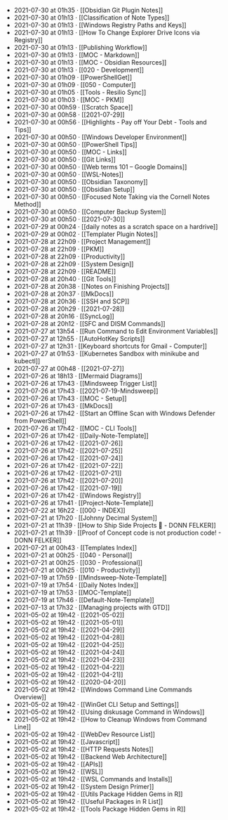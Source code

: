 - 2021-07-30 at 01h35 · [[Obsidian Git Plugin Notes]]
- 2021-07-30 at 01h13 · [[Classification of Note Types]]
- 2021-07-30 at 01h13 · [[Windows Registry Paths and Keys]]
- 2021-07-30 at 01h13 · [[How To Change Explorer Drive Icons via Registry]]
- 2021-07-30 at 01h13 · [[Publishing Workflow]]
- 2021-07-30 at 01h13 · [[MOC - Markdown]]
- 2021-07-30 at 01h13 · [[MOC - Obsidian Resources]]
- 2021-07-30 at 01h13 · [[020 - Development]]
- 2021-07-30 at 01h09 · [[PowerShellGet]]
- 2021-07-30 at 01h09 · [[050 - Computer]]
- 2021-07-30 at 01h05 · [[Tools - Resilio Sync]]
- 2021-07-30 at 01h03 · [[MOC - PKM]]
- 2021-07-30 at 00h59 · [[Scratch Space]]
- 2021-07-30 at 00h58 · [[2021-07-29]]
- 2021-07-30 at 00h56 · [[Highlights - Pay off Your Debt - Tools and Tips]]
- 2021-07-30 at 00h50 · [[Windows Developer Environment]]
- 2021-07-30 at 00h50 · [[PowerShell Tips]]
- 2021-07-30 at 00h50 · [[MOC - Links]]
- 2021-07-30 at 00h50 · [[Git Links]]
- 2021-07-30 at 00h50 · [[Web terms 101 – Google Domains]]
- 2021-07-30 at 00h50 · [[WSL-Notes]]
- 2021-07-30 at 00h50 · [[Obsidian Taxonomy]]
- 2021-07-30 at 00h50 · [[Obsidian Setup]]
- 2021-07-30 at 00h50 · [[Focused Note Taking via the Cornell Notes Method]]
- 2021-07-30 at 00h50 · [[Computer Backup System]]
- 2021-07-30 at 00h50 · [[2021-07-30]]
- 2021-07-29 at 00h24 · [[daily notes as a scratch space on a hardrive]]
- 2021-07-29 at 00h02 · [[Templater Plugin Notes]]
- 2021-07-28 at 22h09 · [[Project Management]]
- 2021-07-28 at 22h09 · [[PKM]]
- 2021-07-28 at 22h09 · [[Productivity]]
- 2021-07-28 at 22h09 · [[System Design]]
- 2021-07-28 at 22h09 · [[README]]
- 2021-07-28 at 20h40 · [[Git Tools]]
- 2021-07-28 at 20h38 · [[Notes on Finishing Projects]]
- 2021-07-28 at 20h37 · [[MkDocs]]
- 2021-07-28 at 20h36 · [[SSH and SCP]]
- 2021-07-28 at 20h29 · [[2021-07-28]]
- 2021-07-28 at 20h16 · [[SyncLog]]
- 2021-07-28 at 20h12 · [[SFC and DISM Commands]]
- 2021-07-27 at 13h54 · [[Run Command to Edit Environment Variables]]
- 2021-07-27 at 12h55 · [[AutoHotKey Scripts]]
- 2021-07-27 at 12h31 · [[Keyboard shortcuts for Gmail - Computer]]
- 2021-07-27 at 01h53 · [[Kubernetes Sandbox with minikube and kubectl]]
- 2021-07-27 at 00h48 · [[2021-07-27]]
- 2021-07-26 at 18h13 · [[Mermaid Diagrams]]
- 2021-07-26 at 17h43 · [[Mindsweep Trigger List]]
- 2021-07-26 at 17h43 · [[2021-07-19-Mindsweep]]
- 2021-07-26 at 17h43 · [[MOC - Setup]]
- 2021-07-26 at 17h43 · [[MkDocs]]
- 2021-07-26 at 17h42 · [[Start an Offline Scan with Windows Defender from PowerShell]]
- 2021-07-26 at 17h42 · [[MOC - CLI Tools]]
- 2021-07-26 at 17h42 · [[Daily-Note-Template]]
- 2021-07-26 at 17h42 · [[2021-07-26]]
- 2021-07-26 at 17h42 · [[2021-07-25]]
- 2021-07-26 at 17h42 · [[2021-07-24]]
- 2021-07-26 at 17h42 · [[2021-07-22]]
- 2021-07-26 at 17h42 · [[2021-07-21]]
- 2021-07-26 at 17h42 · [[2021-07-20]]
- 2021-07-26 at 17h42 · [[2021-07-19]]
- 2021-07-26 at 17h42 · [[Windows Registry]]
- 2021-07-26 at 17h41 · [[Project-Note-Template]]
- 2021-07-22 at 16h22 · [[000 - INDEX]]
- 2021-07-21 at 17h20 · [[Johnny Decimal System]]
- 2021-07-21 at 11h39 · [[How to Ship Side Projects 🚀 - DONN FELKER]]
- 2021-07-21 at 11h39 · [[Proof of Concept code is not production code! - DONN FELKER]]
- 2021-07-21 at 00h43 · [[Templates Index]]
- 2021-07-21 at 00h25 · [[040 - Personal]]
- 2021-07-21 at 00h25 · [[030 - Professional]]
- 2021-07-21 at 00h25 · [[010 - Productivity]]
- 2021-07-19 at 17h59 · [[Mindsweep-Note-Template]]
- 2021-07-19 at 17h54 · [[Daily Notes Index]]
- 2021-07-19 at 17h53 · [[MOC-Template]]
- 2021-07-19 at 17h46 · [[Default-Note-Template]]
- 2021-07-13 at 17h32 · [[Managing projects with GTD]]
- 2021-05-02 at 19h42 · [[2021-05-02]]
- 2021-05-02 at 19h42 · [[2021-05-01]]
- 2021-05-02 at 19h42 · [[2021-04-29]]
- 2021-05-02 at 19h42 · [[2021-04-28]]
- 2021-05-02 at 19h42 · [[2021-04-25]]
- 2021-05-02 at 19h42 · [[2021-04-24]]
- 2021-05-02 at 19h42 · [[2021-04-23]]
- 2021-05-02 at 19h42 · [[2021-04-22]]
- 2021-05-02 at 19h42 · [[2021-04-21]]
- 2021-05-02 at 19h42 · [[2020-04-20]]
- 2021-05-02 at 19h42 · [[Windows Command Line Commands Overview]]
- 2021-05-02 at 19h42 · [[WinGet CLI Setup and Settings]]
- 2021-05-02 at 19h42 · [[Using diskusage Command in Windows]]
- 2021-05-02 at 19h42 · [[How to Cleanup Windows from Command Line]]
- 2021-05-02 at 19h42 · [[WebDev Resource List]]
- 2021-05-02 at 19h42 · [[Javascript]]
- 2021-05-02 at 19h42 · [[HTTP Requests Notes]]
- 2021-05-02 at 19h42 · [[Backend Web Architecture]]
- 2021-05-02 at 19h42 · [[APIs]]
- 2021-05-02 at 19h42 · [[WSL]]
- 2021-05-02 at 19h42 · [[WSL Commands and Installs]]
- 2021-05-02 at 19h42 · [[System Design Primer]]
- 2021-05-02 at 19h42 · [[Utils Package Hidden Gems in R]]
- 2021-05-02 at 19h42 · [[Useful Packages in R List]]
- 2021-05-02 at 19h42 · [[Tools Package Hidden Gems in R]]
